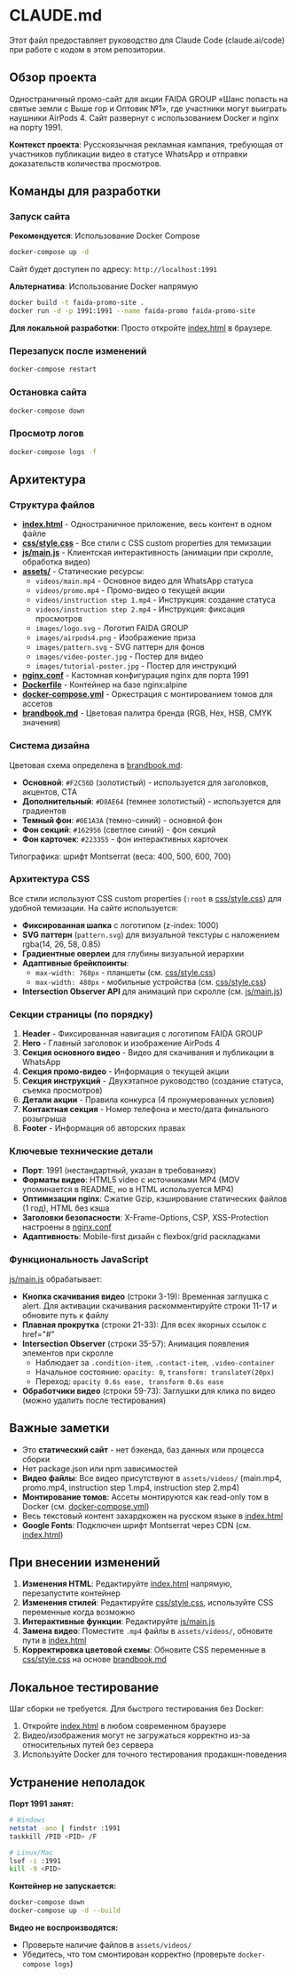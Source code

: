 # CLAUDE.md

Этот файл предоставляет руководство для Claude Code (claude.ai/code) при работе с кодом в этом репозитории.

## Обзор проекта

Одностраничный промо-сайт для акции FAIDA GROUP «Шанс попасть на святые земли с Выше гор и Оптовик №1», где участники могут выиграть наушники AirPods 4. Сайт развернут с использованием Docker и nginx на порту 1991.

**Контекст проекта**: Русскоязычная рекламная кампания, требующая от участников публикации видео в статусе WhatsApp и отправки доказательств количества просмотров.

## Команды для разработки

### Запуск сайта

**Рекомендуется**: Использование Docker Compose
```bash
docker-compose up -d
```
Сайт будет доступен по адресу: `http://localhost:1991`

**Альтернатива**: Использование Docker напрямую
```bash
docker build -t faida-promo-site .
docker run -d -p 1991:1991 --name faida-promo faida-promo-site
```

**Для локальной разработки**: Просто откройте [index.html](index.html) в браузере.

### Перезапуск после изменений

```bash
docker-compose restart
```

### Остановка сайта

```bash
docker-compose down
```

### Просмотр логов

```bash
docker-compose logs -f
```

## Архитектура

### Структура файлов

- **[index.html](index.html)** - Одностраничное приложение, весь контент в одном файле
- **[css/style.css](css/style.css)** - Все стили с CSS custom properties для темизации
- **[js/main.js](js/main.js)** - Клиентская интерактивность (анимации при скролле, обработка видео)
- **[assets/](assets/)** - Статические ресурсы:
  - `videos/main.mp4` - Основное видео для WhatsApp статуса
  - `videos/promo.mp4` - Промо-видео о текущей акции
  - `videos/instruction step 1.mp4` - Инструкция: создание статуса
  - `videos/instruction step 2.mp4` - Инструкция: фиксация просмотров
  - `images/logo.svg` - Логотип FAIDA GROUP
  - `images/airpods4.png` - Изображение приза
  - `images/pattern.svg` - SVG паттерн для фонов
  - `images/video-poster.jpg` - Постер для видео
  - `images/tutorial-poster.jpg` - Постер для инструкций
- **[nginx.conf](nginx.conf)** - Кастомная конфигурация nginx для порта 1991
- **[Dockerfile](Dockerfile)** - Контейнер на базе nginx:alpine
- **[docker-compose.yml](docker-compose.yml)** - Оркестрация с монтированием томов для ассетов
- **[brandbook.md](brandbook.md)** - Цветовая палитра бренда (RGB, Hex, HSB, CMYK значения)

### Система дизайна

Цветовая схема определена в [brandbook.md](brandbook.md):
- **Основной**: `#F2C56D` (золотистый) - используется для заголовков, акцентов, CTA
- **Дополнительный**: `#D8AE64` (темнее золотистый) - используется для градиентов
- **Темный фон**: `#0E1A3A` (темно-синий) - основной фон
- **Фон секций**: `#162956` (светлее синий) - фон секций
- **Фон карточек**: `#223355` - фон интерактивных карточек

Типографика: шрифт Montserrat (веса: 400, 500, 600, 700)

### Архитектура CSS

Все стили используют CSS custom properties (`:root` в [css/style.css](css/style.css:2-12)) для удобной темизации. На сайте используется:
- **Фиксированная шапка** с логотипом (z-index: 1000)
- **SVG паттерн** (`pattern.svg`) для визуальной текстуры с наложением rgba(14, 26, 58, 0.85)
- **Градиентные оверлеи** для глубины визуальной иерархии
- **Адаптивные брейкпоинты**:
  - `max-width: 768px` - планшеты (см. [css/style.css](css/style.css:475-529))
  - `max-width: 480px` - мобильные устройства (см. [css/style.css](css/style.css:531-568))
- **Intersection Observer API** для анимаций при скролле (см. [js/main.js](js/main.js:35-57))

### Секции страницы (по порядку)

1. **Header** - Фиксированная навигация с логотипом FAIDA GROUP
2. **Hero** - Главный заголовок и изображение AirPods 4
3. **Секция основного видео** - Видео для скачивания и публикации в WhatsApp
4. **Секция промо-видео** - Информация о текущей акции
5. **Секция инструкций** - Двухэтапное руководство (создание статуса, съемка просмотров)
6. **Детали акции** - Правила конкурса (4 пронумерованных условия)
7. **Контактная секция** - Номер телефона и место/дата финального розыгрыша
8. **Footer** - Информация об авторских правах

### Ключевые технические детали

- **Порт**: 1991 (нестандартный, указан в требованиях)
- **Форматы видео**: HTML5 video с источниками MP4 (MOV упоминается в README, но в HTML используется MP4)
- **Оптимизации nginx**: Сжатие Gzip, кэширование статических файлов (1 год), HTML без кэша
- **Заголовки безопасности**: X-Frame-Options, CSP, XSS-Protection настроены в [nginx.conf](nginx.conf)
- **Адаптивность**: Mobile-first дизайн с flexbox/grid раскладками

### Функциональность JavaScript

[js/main.js](js/main.js) обрабатывает:
- **Кнопка скачивания видео** (строки 3-19): Временная заглушка с alert. Для активации скачивания раскомментируйте строки 11-17 и обновите путь к файлу
- **Плавная прокрутка** (строки 21-33): Для всех якорных ссылок с href="#"
- **Intersection Observer** (строки 35-57): Анимация появления элементов при скролле
  - Наблюдает за `.condition-item`, `.contact-item`, `.video-container`
  - Начальное состояние: `opacity: 0`, `transform: translateY(20px)`
  - Переход: `opacity 0.6s ease, transform 0.6s ease`
- **Обработчики видео** (строки 59-73): Заглушки для клика по видео (можно удалить после тестирования)

## Важные заметки

- Это **статический сайт** - нет бэкенда, баз данных или процесса сборки
- Нет package.json или npm зависимостей
- **Видео файлы**: Все видео присутствуют в `assets/videos/` (main.mp4, promo.mp4, instruction step 1.mp4, instruction step 2.mp4)
- **Монтирование томов**: Ассеты монтируются как read-only том в Docker (см. [docker-compose.yml](docker-compose.yml:16))
- Весь текстовый контент захардкожен на русском языке в [index.html](index.html)
- **Google Fonts**: Подключен шрифт Montserrat через CDN (см. [index.html](index.html:9-11))

## При внесении изменений

1. **Изменения HTML**: Редактируйте [index.html](index.html) напрямую, перезапустите контейнер
2. **Изменения стилей**: Редактируйте [css/style.css](css/style.css), используйте CSS переменные когда возможно
3. **Интерактивные функции**: Редактируйте [js/main.js](js/main.js)
4. **Замена видео**: Поместите `.mp4` файлы в `assets/videos/`, обновите пути в [index.html](index.html)
5. **Корректировка цветовой схемы**: Обновите CSS переменные в [css/style.css](css/style.css:2-12) на основе [brandbook.md](brandbook.md)

## Локальное тестирование

Шаг сборки не требуется. Для быстрого тестирования без Docker:
1. Откройте [index.html](index.html) в любом современном браузере
2. Видео/изображения могут не загружаться корректно из-за относительных путей без сервера
3. Используйте Docker для точного тестирования продакшн-поведения

## Устранение неполадок

**Порт 1991 занят:**
```bash
# Windows
netstat -ano | findstr :1991
taskkill /PID <PID> /F

# Linux/Mac
lsof -i :1991
kill -9 <PID>
```

**Контейнер не запускается:**
```bash
docker-compose down
docker-compose up -d --build
```

**Видео не воспроизводятся:**
- Проверьте наличие файлов в `assets/videos/`
- Убедитесь, что том смонтирован корректно (проверьте `docker-compose logs`)

